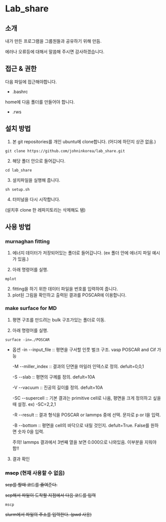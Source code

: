 # Lab_share

## 소개

내가 만든 프로그램을 그룹원들과 공유하기 위해 만듬.

에러나 오류등에 대해서 말씀해 주시면 감사하겠습니다.


## 접근 & 권한
  다음 파일에 접근해야합니다.
* .bashrc

home에 다음 폴더를 만들어야 합니다.
* .rws


## 설치 방법
1. 본 git repositories를 개인 ubuntu에 clone합니다. (어디에 하던지 상관 없음.)

```
git clone https://github.com/johninkorea/lab_share.git
```
2. 해당 폴더 안으로 들어갑니다.
```
cd lab_share
```
3. 설치파일을 실행해 줍니다.
```
sh setup.sh
```
4. 터미널을 다시 시작합니다.

(설치후 clone 한 레파지토리는 삭제해도 됌)


## 사용 방법
### murnaghan fitting
1. 에너지 데이터가 저장되어있는 폴더로 들어갑니다. (ex 폴더 안에 에너지 파일 예시가 있음.)

2. 아래 명령어를 실행.
```
mplot
```
2. fitting을 하기 위한 데이터 파일을 번호를 입력하여 줍니다.
3. plot된 그림을 확인하고 출력된 결과를 POSCAR에 이용합니다.

### make surface for MD
1. 평면 구조를 만드려는 bulk 구조가있는 폴더로 이동.

2. 아래 명령어를 실행.
```
surface -in=./POSCAR
```
* 옵션
  -in --input_file :: 평면을 구서할 인풋 벌크 구조. vasp POSCAR and Cif 가능
  
  -M  --miller_index :: 결과의 단면을 마일러 인덱스로 정의. defult=0,0,1
  
  -S  --slab :: 평면의 구께를 정의. defult=10A
  
  -V  --vacuum :: 진공의 길이를 정의. defult=10A
  
  -SC --supercell :: 기본 결과는 primitive cell로 나옴, 평면을 크게 정의하고 싶을 때 설정. ex) -SC=2,2,1
  
  -R  --result :: 결과 형식을 POSCAR or lammps 중에 선택. 문자로 p or l을 입력.
  
  -B  --bottom :: 평면을 cell의 바닥으로 내릴 것인지. defult=True. False를 원하면 숫자 0을 입력.

  주의!
    lammps 결과에서 3번째 열을 보면 0.000으로 나와있음. 이부분을 지워야함!!

3. 결과 확인


### ~~mscp~~ (현재 사용할 수 없음)

~~scp를 할때 코드를 줄여준다.~~

~~scp해서 파일이 도착할 지점에서 다음 코드를 입력~~
```
mscp
```
~~slurm에서 파일의 주소를 입력한다. (pwd 사용)~~


